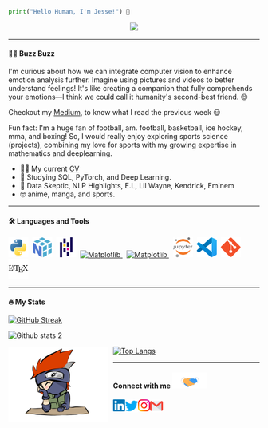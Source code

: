 ```python
print("Hello Human, I'm Jesse!") 🤝
```


<div id="header" align="center">
  <img src="https://media.giphy.com/media/v1.Y2lkPTc5MGI3NjExMDMxODQ2YzZlOGE2Yzk0NDQxYWJiN2U3MmY4YTMyMzk0YTQ5YWYyYSZjdD1n/4rL0k8t2mSmWbzO8fl/giphy.gif" width="250"/>
</div>


---
#### :man_technologist: Buzz Buzz

<p>
I'm curious about how we can integrate computer vision to enhance emotion analysis further. Imagine using pictures and videos to better understand feelings! It's like creating a companion that fully comprehends your emotions—I think we could call it humanity's second-best friend. 😊

Checkout my [Medium]( https://medium.com/@jesse419419 ), to know what I read the previous week 😃

Fun fact: I'm a huge fan of football, am. football, basketball, ice hockey, mma, and boxing! So, I would really enjoy exploring sports science (projects), combining my love for sports with my growing expertise in mathematics and deeplearning.
 </p>

<!-- commented: - :man_student: I am working on a second degree in Maths - scientific computing concentration. -->
- :man_student: My current [CV](https://drive.google.com/file/d/1J_LgsIXVYNn0hWT-W7BWEpOJnKcTWFCm/view?usp=sharing)
- :seedling: Studying SQL, PyTorch, and Deep Learning.
- :ear_with_hearing_aid: Data Skeptic, NLP Highlights, E.L, Lil Wayne, Kendrick, Eminem
- :nerd_face: anime, manga, and sports.
<!-- commented: - :mailbox: How to reach me: [![Linkedin Badge](https://img.shields.io/badge/-LinkedIN-blue?style=flat&logo=Linkedin&logoColor=white)](https://www.linkedin.com/in/jesse-annan97) -->


---
#### :hammer_and_wrench: Languages and Tools

<div>
  <img src="https://github.com/devicons/devicon/blob/master/icons/python/python-original.svg" title="Python" **alt="Python" width="40" height="40"/>&nbsp;
  <img src="https://github.com/devicons/devicon/blob/master/icons/numpy/numpy-original.svg" title="Python Numpy" **alt="Numpy" width="40" height="40"/>&nbsp;
  <img src="https://github.com/devicons/devicon/blob/master/icons/pandas/pandas-original.svg" title="Python Pandas" **alt="Pandas" width="40" height="40"/>&nbsp;
  <a href="#" target="_blank"> <img src="https://matplotlib.org/stable/_static/logo2_compressed.svg" alt="Matplotlib" height="40"/> </a>&nbsp;
  <a href="#" target="_blank"> <img src="https://upload.wikimedia.org/wikipedia/commons/0/05/Scikit_learn_logo_small.svg" alt="Matplotlib" height="40"/> </a>&nbsp;
  <img src="https://github.com/devicons/devicon/blob/master/icons/jupyter/jupyter-original-wordmark.svg" title="Jupyter Notebook" **alt="Jupyter" width="40" height="40"/>&nbsp;
  <img src="https://github.com/devicons/devicon/blob/master/icons/vscode/vscode-original.svg" title="VScode" **alt="VScode" width="40" height="40"/>&nbsp;
  <img src="https://github.com/devicons/devicon/blob/master/icons/git/git-original.svg" title="Git" **alt="Git" width="40" height="40"/>&nbsp;
  <img src="https://github.com/devicons/devicon/blob/master/icons/latex/latex-original.svg" title="LaTeX" **alt="LaTeX" width="40" height="40"/>
</div>


---
#### :fire: My Stats

[![GitHub Streak](https://github-readme-streak-stats.herokuapp.com?user=annan92419&theme=radical&include_all_commits=true)](https://git.io/streak-stats)

![Github stats 2](https://github-readme-stats.vercel.app/api?username=annan92419&show_icons=true&theme=radical)

[![Top Langs](https://github-readme-stats.vercel.app/api/top-langs/?username=annan92419&layout=compact&theme=radical)](https://github.com/anuraghazra/github-readme-stats)
<img src="https://github.com/SatYu26/SatYu26/blob/master/Assets/Anime_snaps/kakashi.png" alt="Kakashi" style="float: left; margin-right: 10px;" width="200px" />


---
#### Connect with me <img src="https://github.com/SatYu26/SatYu26/blob/master/Assets/Handshake.gif" height="32px">

  <a href="https://www.linkedin.com/in/jesse-annan97">
    <img align="left" alt="Satyam Goyal | Linkedin" width="24px" src="https://github.com/SatYu26/SatYu26/blob/master/Assets/Linkedin.svg" />
  </a> &nbsp;&nbsp;
  <a href="https://twitter.com/jesann404">
    <img align="left" alt="Satyam Goyal | Twitter" width="26px" src="https://github.com/SatYu26/SatYu26/blob/master/Assets/Twitter.svg" />
  </a> &nbsp;&nbsp;
  <a href="https://www.instagram.com/jesann404">
    <img align="left" alt="Satyam Goyal | Instagram" width="24px" src="https://github.com/SatYu26/SatYu26/blob/master/Assets/Instagram.svg" />
  </a> &nbsp;&nbsp;
  <a href="mailto:jesann404@gmail.com">
    <img align="left" alt="Satyam Goyal | Gmail" width="26px" src="https://github.com/SatYu26/SatYu26/blob/master/Assets/Gmail.svg" />
  </a>
  
  
  
  
  
  
  
  
  
  
  
  
[//]: # (Credits)
[//]: # ( https://github.com/itsZed0 )
[//]: # ( https://github.com/zehrocknroll )
[//]: # ( https://github.com/SatYu26 )
